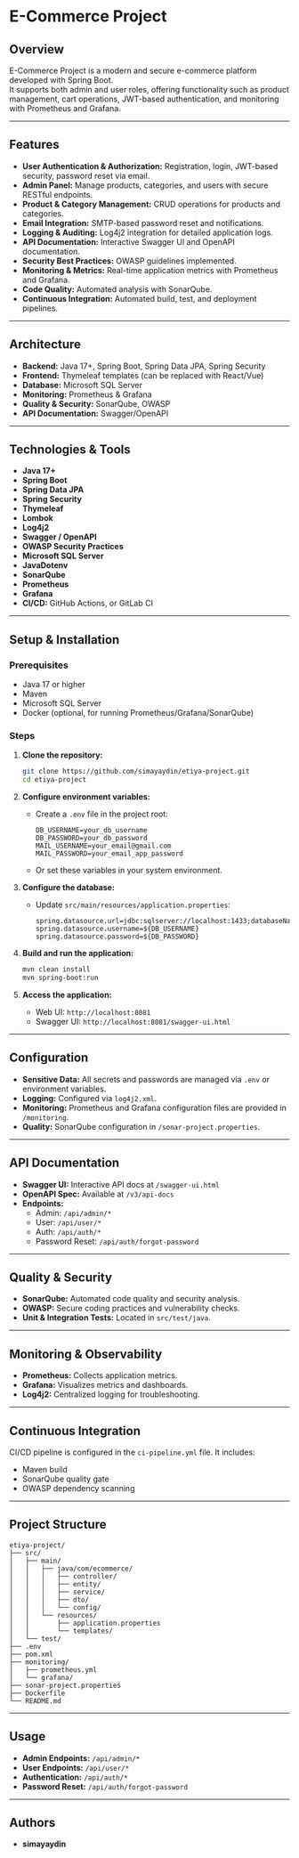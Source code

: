 # E-Commerce Project

## Overview

E-Commerce Project is a modern and secure e-commerce platform developed with Spring Boot.  
It supports both admin and user roles, offering functionality such as product management, cart operations, JWT-based authentication, and monitoring with Prometheus and Grafana.


---

## Features

- **User Authentication & Authorization:** Registration, login, JWT-based security, password reset via email.
- **Admin Panel:** Manage products, categories, and users with secure RESTful endpoints.
- **Product & Category Management:** CRUD operations for products and categories.
- **Email Integration:** SMTP-based password reset and notifications.
- **Logging & Auditing:** Log4j2 integration for detailed application logs.
- **API Documentation:** Interactive Swagger UI and OpenAPI documentation.
- **Security Best Practices:** OWASP guidelines implemented.
- **Monitoring & Metrics:** Real-time application metrics with Prometheus and Grafana.
- **Code Quality:** Automated analysis with SonarQube.
- **Continuous Integration:** Automated build, test, and deployment pipelines.

---

## Architecture

- **Backend:** Java 17+, Spring Boot, Spring Data JPA, Spring Security
- **Frontend:** Thymeleaf templates (can be replaced with React/Vue)
- **Database:** Microsoft SQL Server
- **Monitoring:** Prometheus & Grafana
- **Quality & Security:** SonarQube, OWASP
- **API Documentation:** Swagger/OpenAPI

---

## Technologies & Tools

- **Java 17+**
- **Spring Boot**
- **Spring Data JPA**
- **Spring Security**
- **Thymeleaf**
- **Lombok**
- **Log4j2**
- **Swagger / OpenAPI**
- **OWASP Security Practices**
- **Microsoft SQL Server**
- **JavaDotenv**
- **SonarQube**
- **Prometheus**
- **Grafana**
- **CI/CD:** GitHub Actions, or GitLab CI

---

## Setup & Installation

### Prerequisites

- Java 17 or higher
- Maven
- Microsoft SQL Server
- Docker (optional, for running Prometheus/Grafana/SonarQube)

### Steps

1. **Clone the repository:**
   ```sh
   git clone https://github.com/simayaydin/etiya-project.git
   cd etiya-project
   ```

2. **Configure environment variables:**
   - Create a `.env` file in the project root:
     ```
     DB_USERNAME=your_db_username
     DB_PASSWORD=your_db_password
     MAIL_USERNAME=your_email@gmail.com
     MAIL_PASSWORD=your_email_app_password
     ```
   - Or set these variables in your system environment.

3. **Configure the database:**
   - Update `src/main/resources/application.properties`:
     ```properties
     spring.datasource.url=jdbc:sqlserver://localhost:1433;databaseName=etiya_ecommerce
     spring.datasource.username=${DB_USERNAME}
     spring.datasource.password=${DB_PASSWORD}
     ```

4. **Build and run the application:**
   ```sh
   mvn clean install
   mvn spring-boot:run
   ```

5. **Access the application:**
   - Web UI: `http://localhost:8081`
   - Swagger UI: `http://localhost:8081/swagger-ui.html`

---

## Configuration

- **Sensitive Data:** All secrets and passwords are managed via `.env` or environment variables.
- **Logging:** Configured via `log4j2.xml`.
- **Monitoring:** Prometheus and Grafana configuration files are provided in `/monitoring`.
- **Quality:** SonarQube configuration in `/sonar-project.properties`.

---

## API Documentation

- **Swagger UI:** Interactive API docs at `/swagger-ui.html`
- **OpenAPI Spec:** Available at `/v3/api-docs`
- **Endpoints:**  
  - Admin: `/api/admin/*`  
  - User: `/api/user/*`  
  - Auth: `/api/auth/*`  
  - Password Reset: `/api/auth/forgot-password`

---

## Quality & Security

- **SonarQube:** Automated code quality and security analysis.
- **OWASP:** Secure coding practices and vulnerability checks.
- **Unit & Integration Tests:** Located in `src/test/java`.

---

## Monitoring & Observability

- **Prometheus:** Collects application metrics.
- **Grafana:** Visualizes metrics and dashboards.
- **Log4j2:** Centralized logging for troubleshooting.

---

## Continuous Integration

CI/CD pipeline is configured in the `ci-pipeline.yml` file. It includes:
- Maven build
- SonarQube quality gate
- OWASP dependency scanning


---

## Project Structure

```
etiya-project/
├── src/
│   ├── main/
│   │   ├── java/com/ecommerce/
│   │   │   ├── controller/
│   │   │   ├── entity/
│   │   │   ├── service/
│   │   │   ├── dto/
│   │   │   └── config/
│   │   └── resources/
│   │       ├── application.properties
│   │       └── templates/
│   └── test/
├── .env
├── pom.xml
├── monitoring/
│   ├── prometheus.yml
│   └── grafana/
├── sonar-project.properties
├── Dockerfile
└── README.md
```

---

## Usage

- **Admin Endpoints:** `/api/admin/*`
- **User Endpoints:** `/api/user/*`
- **Authentication:** `/api/auth/*`
- **Password Reset:** `/api/auth/forgot-password`

---

## Authors

- **simayaydin**



